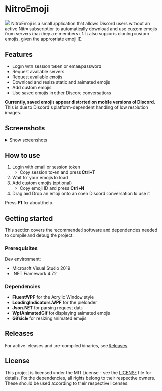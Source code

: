 # NitroEmoji
<img src="https://i.imgur.com/07PFZqy.png"> NitroEmoji is a small application that allows Discord users without an active Nitro subscription to automatically download and use custom emojis from servers that they are members of. It also supports cloning custom emojis, given the appropriate emoji ID.

## Features
* Login with session token or email/password
* Request available servers
* Request available emojis
* Download and resize static and animated emojis
* Add custom emojis
* Use saved emojis in other Discord conversations

**Currently, saved emojis appear distorted on mobile versions of Discord.** This is due to Discord's platform-dependent handling of low resolution images.

## Screenshots
<details>
    <summary>Show screenshots</summary>
    <img alt="Login screen" src="https://i.imgur.com/eR2uhAv.png">
    <img alt="Emoji selection" src="https://i.imgur.com/QoUE2C6.png">
    <img alt="Custom emojis" src="https://i.imgur.com/BIaAqia.png">
</details>

## How to use
1. Login with email or session token
    * Copy session token and press **Ctrl+T**
2. Wait for your emojis to load
3. Add custom emojis (optional)
    * Copy emoji ID and press **Ctrl+N**
4. Drag and Drop an emoji onto an open Discord conversation to use it

Press **F1** for about/help.

## Getting started
This section covers the recommended software and dependencies needed to compile and debug the project.

### Prerequisites
Dev environment:
* Microsoft Visual Studio 2019
* .NET Framework 4.7.2

### Dependencies
* **FluentWPF** for the Acrylic Window style
* **LoadingIndicators.WPF** for the preloader
* **Json.NET** for parsing request data
* **WpfAnimatedGif** for displaying animated emojis
* **Gifsicle** for resizing animated emojis

## Releases
For active releases and pre-compiled binaries, see <a href="https://github.com/Raffy27/NitroEmoji/releases" target="_blank">Releases</a>.

## License
This project is licensed under the MIT License -  see the <a href="https://github.com/Raffy27/NitroEmoji/blob/master/LICENSE" target="_blank">LICENSE</a> file for details. For the dependencies, all rights belong to their respective owners. These should be used according to their respective licenses.
